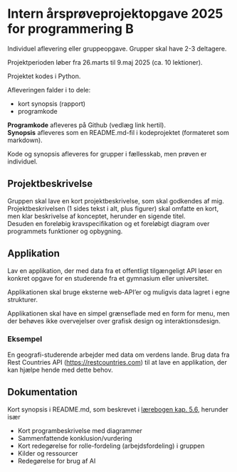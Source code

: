 # Intern årsprøveprojektopgave 2025 for programmering B
Individuel aflevering eller gruppeopgave. Grupper skal have 2-3 deltagere. 

Projektperioden løber fra 26.marts til 9.maj 2025 (ca. 10 lektioner). 

Projektet kodes i Python.

Afleveringen falder i to dele: 
-	kort synopsis (rapport)
-	programkode

**Programkode** afleveres på Github (vedlæg link hertil).  
**Synopsis** afleveres som en README.md-fil i kodeprojektet (formateret som markdown).  

Kode og synopsis afleveres for grupper i fællesskab, men prøven er individuel.

## Projektbeskrivelse
Gruppen skal lave en kort projektbeskrivelse, som skal godkendes af mig.  
Projektbeskrivelsen (1 sides tekst i alt, plus figurer) skal omfatte en kort, men klar beskrivelse af konceptet, herunder en sigende titel.  
Desuden en foreløbig kravspecifikation og et foreløbigt diagram over programmets funktioner og opbygning.  

## Applikation
Lav en applikation, der med data fra et offentligt tilgængeligt API løser en konkret opgave for en studerende fra et gymnasium eller universitet.

Applikationen skal bruge eksterne web-API’er og muligvis data lagret i egne strukturer.

Applikationen skal have en simpel grænseflade med en form for menu, men der behøves ikke overvejelser over grafisk design og interaktionsdesign.

### Eksempel
En geografi-studerende arbejder med data om verdens lande. Brug data fra Rest Countries API (https://restcountries.com) til at lave en applikation, der kan hjælpe hende med dette behov.  

## Dokumentation
Kort synopsis i README.md, som beskrevet i [lærebogen kap. 5.6](https://programmering.systime.dk/?id=200), herunder især

- Kort programbeskrivelse med diagrammer
- Sammenfattende konklusion/vurdering
- Kort redegørelse for rolle-fordeling (arbejdsfordeling) i gruppen
- Kilder og ressourcer
- Redegørelse for brug af AI



